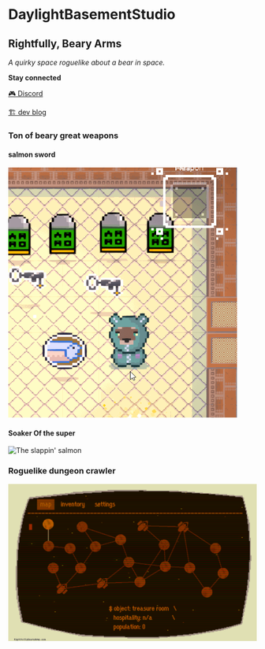 # DaylightBasementStudio

## Rightfully, Beary Arms

*A quirky space roguelike about a bear in space.*

__Stay connected__

[🎮 Discord](https://discord.gg/5RmvYfN)

[🏗️ dev blog](./DevBlog.md)

### Ton of beary great weapons

#### salmon sword

![The slappin' salmon](./assets/fish-finished.gif)

#### Soaker Of the super

![The slappin' salmon](./assets/water-gun-show-off.gif)

### Roguelike dungeon crawler

![Navigation](./assets/overworld.gif)
